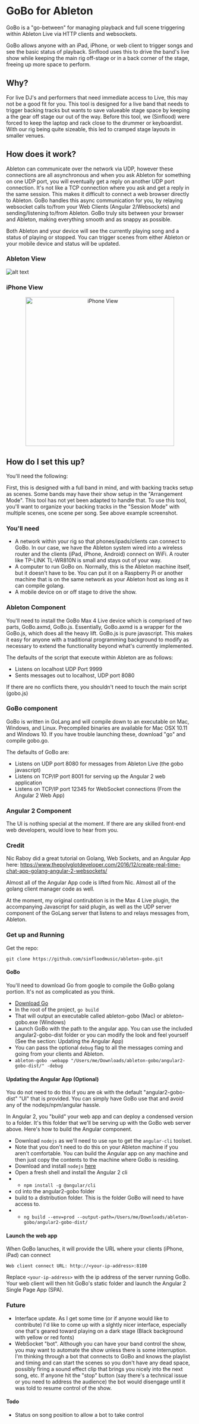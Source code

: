 #   GoBo for Ableton
GoBo is a "go-between" for managing playback and full scene triggering within Ableton Live via HTTP clients and websockets.

GoBo allows anyone with an iPad, iPhone, or web client to trigger songs and see the basic status of playback.  Sinflood uses this to drive the band's live show while keeping the main rig off-stage or in a back corner of the stage, freeing up more space to perform.

##   Why?
For live DJ's and performers that need immediate access to Live, this may not be a good fit for you.  This tool is designed for a live band that needs to trigger backing tracks but wants to save valueable stage space by keeping a the gear off stage our out of the way.  Before this tool, we (Sinflood) were forced to keep the laptop and rack close to the drummer or keyboardist.  With our rig being quite sizeable, this led to cramped stage layouts in smaller venues.  

##  How does it work?
Ableton can communicate over the network via UDP, however these connections are all asynchronous and when you ask Ableton for something on one UDP port, you will eventually get a reply on another UDP port connection.  It's not like a TCP connection where you ask and get a reply in the same session.  This makes it difficult to connect a web browser directly to Ableton.  GoBo handles this async communication for you, by relaying websocket calls to/from your Web Clients (Angular 2/Websockets) and sending/listening to/from Ableton.  GoBo truly sits between your browser and Ableton, making everything smooth and as snappy as possible.

Both Ableton and your device will see the currently playing song and a status of playing or stopped.  You can trigger scenes from either Ableton or your mobile device and status will be updated.

### Ableton View
![alt text](http://epk.sinflood.com/images/dev/gobo-example1.png)

### iPhone View
<div style="text-align:center">
    <img src="http://epk.sinflood.com/images/dev/gobo-iphone.png" alt="iPhone View" width="400">
</div>

##   How do I set this up?
You'll need the following:

First, this is designed with a full band in mind, and with backing tracks setup as scenes.  Some bands may have their show setup in the "Arrangement Mode".  This tool has not yet been adapted to handle that.  To use this tool, you'll want to organize your backing tracks in the "Session Mode" with multiple scenes, one scene per song.  See above example screenshot.

### You'll need
* A network within your rig so that phones/ipads/clients can connect to GoBo.  In our case, we have the Ableton system wired into a wireless router and the clients (iPad, iPhone, Android) connect on WiFi.  A router like TP-LINK TL-WR810N is small and stays out of your way.
* A computer to run GoBo on.  Normally, this is the Ableton machine itself, but it doesn't have to be.  You can put it on a Raspberry Pi or another machine that is on the same network as your Ableton host as long as it can compile golang.
* A mobile device on or off stage to drive the show.

###  Ableton Component
You'll need to install the GoBo Max 4 Live device which is comprised of two parts, GoBo.axmd, GoBo.js.  Essentially, GoBo.axmd is a wrapper for the GoBo.js, which does all the heavy lift.  GoBo.js is pure javascript.  This makes it easy for anyone with a traditional programming background to modify as necessary to extend the functionality beyond what's currently implemented.

The defaults of the script that execute within Ableton are as follows:

* Listens on localhost UDP Port 9999
* Sents messages out to localhost, UDP port 8080

If there are no conflicts there, you shouldn't need to touch the main script (gobo.js)

###  GoBo component
GoBo is written in GoLang and will compile down to an executable on Mac, Windows, and Linux.  Precompiled binaries are available for Mac OSX 10.11 and Windows 10.  If you have trouble launching these, download "go" and compile gobo.go.

The defaults of GoBo are:

* Listens on UDP port 8080 for messages from Ableton Live (the gobo javascript)
* Listens on TCP/IP port 8001 for serving up the Angular 2 web application
* Listens on TCP/IP port 12345 for WebSocket connections (From the Angular 2 Web App)

###  Angular 2 Component
The UI is nothing special at the moment.  If there are any skilled front-end web developers, would love to hear from you.

###  Credit
Nic Raboy did a great tutorial on Golang, Web Sockets, and an Angular App here:
https://www.thepolyglotdeveloper.com/2016/12/create-real-time-chat-app-golang-angular-2-websockets/

Almost all of the Angular App code is lifted from Nic.  Almost all of the golang client manager code as well.

At the moment, my original contirubtion is in the Max 4 Live plugin, the accompanying Javascript for said plugin, as well as the UDP server component of the GoLang server that listens to and relays messages from, Ableton.

### Get up and Running

Get the repo:

`git clone https://github.com/sinfloodmusic/ableton-gobo.git`

#### GoBo
You'll need to download Go from google to compile the GoBo golang portion.  It's not as complicated as you think.  

* [Download Go](https://golang.org/dl/)
* In the root of the project, `go build`
* That will output an executable called ableton-gobo (Mac) or ableton-gobo.exe (Windows)
* Launch GoBo with the path to the angular app.  You can use the included angular2-gobo-dist folder or you can modify the look and feel yourself (See the section: Updating the Angular App)
* You can pass the optional `debug` flag to all the messages coming and going from your clients and Ableton.
* `ableton-gobo -webapp "/Users/me/Downloads/ableton-gobo/angular2-gobo-dist/" -debug`

#### Updating the Angular App (Optional)

You do not need to do this if you are ok with the default "angular2-gobo-dist" "UI" that is provided.  You can simply have GoBo use that and avoid any of the nodejs/npm/angular hassle.

In Angular 2, you "build" your web app and can deploy a condensed version to a folder.  It's this folder that we'll be serving up with the GoBo web server above.  Here's how to build the Angular component.

* Download `nodejs` as we'll need to use `npm` to get the `angular-cli` toolset.
* Note that you don't need to do this on your Ableton machine if you aren't comfortable.  You can build the Angular app on any machine and then just copy the contents to the machine where GoBo is residing.
* Download and install `nodejs` [here](https://nodejs.org/en/download/)
* Open a fresh shell and install the Angular 2 cli
* * `npm install -g @angular/cli`
* cd into the angular2-gobo folder
* build to a distribution folder.  This is the folder GoBo will need to have access to.
* * `ng build --env=prod --output-path=/Users/me/Downloads/ableton-gobo/angular2-gobo-dist/`

#### Launch the web app
When GoBo lanuches, it will provide the URL where your clients (iPhone, iPad) can connect

`Web client connect URL: http://<your-ip-address>:8100`

Replace `<your-ip-address>` with the ip address of the server running GoBo.  Your web client will then hit GoBo's static folder and launch the Angular 2 Single Page App (SPA).

### Future
* Interface update.  As I get some time (or if anyone would like to contribute) I'd like to come up with a slghtly nicer interface, especially one that's geared toward playing on a dark stage (Black background with yellow or red fonts)
* WebSocket "bot".  Although you can have your band control the show, you may want to automate the show unless there is some interruption.  I'm thinking through a bot that connects to GoBo and knows the playlist and timing and can start the scenes so you don't have any dead space, possibly firing a sound effect clip that brings you nicely into the next song, etc.  If anyone hit the "stop" button (say there's a technical issue or you need to address the audience) the bot would disengage until it was told to resume control of the show.

#### Todo
* Status on song position to allow a bot to take control